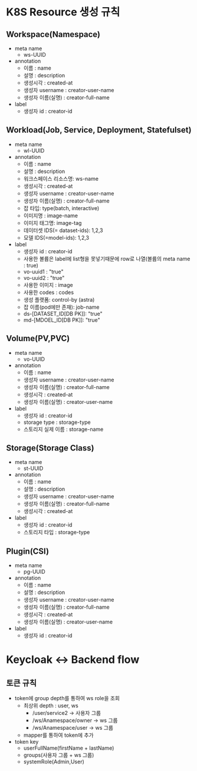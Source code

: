 # K8S Resource 생성 규칙

## Workspace(Namespace)

- meta name
    - ws-UUID
- annotation
    - 이름 : name
    - 설명 : description
    - 생성시각 : created-at
    - 생성자 username : creator-user-name
    - 생성자 이름(실명) : creator-full-name
- label
    - 생성자 id : creator-id

## Workload(Job, Service, Deployment, Statefulset)

- meta name
    - wl-UUID
- annotation
    - 이름 : name
    - 설명 : description
    - 워크스페이스 리소스명: ws-name
    - 생성시각 : created-at
    - 생성자 username : creator-user-name
    - 생성자 이름(실명) : creator-full-name
    - 잡 타입: type(batch, interactive)
    - 이미지명 : image-name
    - 이미지 태그명: image-tag
    - 데이터셋 IDS(= dataset-ids): 1,2,3
    - 모델 IDS(=model-ids): 1,2,3
- label
    - 생성자 id : creator-id
    - 사용한 볼륨은 label에 list형을 못넣기때문에 row로 나열(볼륨의 meta name : true)
    - vo-uuid1 : "true"
    - vo-uuid2 : "true"
    - 사용한 이미지 : image
    - 사용한 codes : codes
    - 생성 플랫폼: control-by (astra)
    - 잡 이름(pod에만 존재): job-name
    - ds-[DATASET_ID[DB PK]]: "true"
    - md-[MDOEL_ID[DB PK]]: "true"

## Volume(PV,PVC)

- meta name
    - vo-UUID
- annotation
    - 이름 : name
    - 생성자 username : creator-user-name
    - 생성자 이름(실명) : creator-full-name
    - 생성시각 : created-at
    - 생성자 이름(실명) : creator-user-name
- label
    - 생성자 id : creator-id
    - storage type : storage-type
    - 스토리지 실제 이름 : storage-name

## Storage(Storage Class)

- meta name
    - st-UUID
- annotation
    - 이름 : name
    - 설명 : description
    - 생성자 username : creator-user-name
    - 생성자 이름(실명) : creator-full-name
    - 생성시각 : created-at
- label
    - 생성자 id : creator-id
    - 스토리지 타입 : storage-type

## Plugin(CSI)

- meta name
    - pg-UUID
- annotation
    - 이름 : name
    - 설명 : description
    - 생성자 username : creator-user-name
    - 생성자 이름(실명) : creator-full-name
    - 생성시각 : created-at
    - 생성자 이름(실명) : creator-user-name
- label
    - 생성자 id : creator-id

# Keycloak <-> Backend flow

## 토큰 규칙

- token에 group depth를 통하여 ws role을 조회
    - 최상위 depth : user, ws
        - /user/service2 -> 사용자 그룹
        - /ws/Anamespace/owner -> ws 그룹
        - /ws/Anamespace/user -> ws 그룹
    - mapper를 통하여 token에 추가
- token key
    - userFullName(firstName + lastName)
    - groups(사용자 그룹 + ws 그룹)
    - systemRole(Admin,User)
